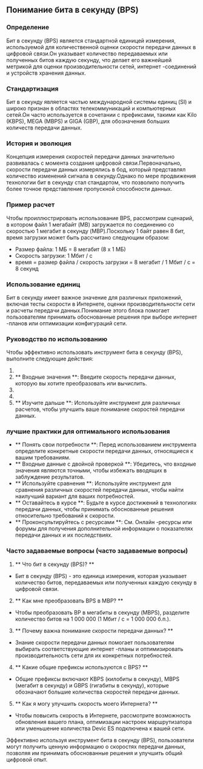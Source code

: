 ## Понимание бита в секунду (BPS)

### Определение
Бит в секунду (BPS) является стандартной единицей измерения, используемой для количественной оценки скорости передачи данных в цифровой связи.Он указывает количество передаваемых или полученных битов каждую секунду, что делает его важнейшей метрикой для оценки производительности сетей, интернет -соединений и устройств хранения данных.

### Стандартизация
Бит в секунду является частью международной системы единиц (SI) и широко признан в областях телекоммуникаций и компьютерных сетей.Он часто используется в сочетании с префиксами, такими как Kilo (KBPS), MEGA (MBPS) и GIGA (GBP), для обозначения больших количеств передачи данных.

### История и эволюция
Концепция измерения скоростей передачи данных значительно развивалась с момента создания цифровой связи.Первоначально, скорости передачи данных измерялись в бод, который представлял количество изменений сигнала в секунду.Однако по мере продвижения технологии бит в секунду стал стандартом, что позволило получить более точное представление пропускной способности данных.

### Пример расчет
Чтобы проиллюстрировать использование BPS, рассмотрим сценарий, в котором файл 1 мегабайт (MB) загружается по соединению со скоростью 1 мегабит в секунду (MBP).Поскольку 1 байт равен 8 бит, время загрузки может быть рассчитано следующим образом:

- Размер файла: 1 МБ = 8 мегабит (8 х 1 МБ)
- Скорость загрузки: 1 Мбит / с
- время = размер файла / скорость загрузки = 8 мегабит / 1 Мбит / с = 8 секунд

### Использование единиц
Бит в секунду имеет важное значение для различных приложений, включая тесты скорости в Интернете, оценки производительности сети и расчеты передачи данных.Понимание этого блока помогает пользователям принимать обоснованные решения при выборе интернет -планов или оптимизации конфигураций сети.

### Руководство по использованию
Чтобы эффективно использовать инструмент бита в секунду (BPS), выполните следующие действия:

1.
2. ** Входные значения **: Введите скорость передачи данных, которую вы хотите преобразовать или вычислить.
3.
4.
5. ** Изучите дальше **: Используйте инструмент для различных расчетов, чтобы улучшить ваше понимание скоростей передачи данных.

### лучшие практики для оптимального использования
- ** Понять свои потребности **: Перед использованием инструмента определите конкретные скорости передачи данных, относящиеся к вашим требованиям.
- ** Входные данные с двойной проверкой **: Убедитесь, что входные значения являются точными, чтобы избежать вводящих в заблуждение результатов.
- ** Используйте сравнения **: Используйте инструмент для сравнения различных скоростей передачи данных, чтобы найти наилучший вариант для ваших потребностей.
- ** Оставайтесь в курсе **: Будьте в курсе достижений в технологиях передачи данных, чтобы принимать обоснованные решения относительно требований к скорости.
- ** Проконсультируйтесь с ресурсами **: См. Онлайн -ресурсы или форумы для получения дополнительной информации о показателях передачи данных и их последствиях.

### Часто задаваемые вопросы (часто задаваемые вопросы)

1. ** Что бит в секунду (BPS)? **
- Бит в секунду (BPS) - это единица измерения, которая указывает количество битов, передаваемых или полученных каждую секунду в цифровой связи.

2. ** Как мне преобразовать BPS в MBP? **
- Чтобы преобразовать BP в мегабиты в секунду (MBPS), разделите количество битов на 1 000 000 (1 Мбит / с = 1 000 000 б.п.).

3. ** Почему важна понимание скорости передачи данных? **
- Знание скорости передачи данных помогает пользователям выбирать соответствующие интернет -планы и оптимизировать производительность сети для их конкретных потребностей.

4. ** Какие общие префиксы используются с BPS? **
- Общие префиксы включают KBPS (килобиты в секунду), MBPS (мегабит в секунду) и GBPS (гигабиты в секунду), которые обозначают большие количества скоростей передачи данных.

5. ** Как я могу улучшить скорость моего Интернета? **
- Чтобы повысить скорость в Интернете, рассмотрите возможность обновления вашего плана, оптимизации настроек маршрутизатора или уменьшение количества Devic ES подключена к вашей сети.

Эффективно используя инструмент бита в секунду (BPS), пользователи могут получить ценную информацию о скоростях передачи данных, позволяя им принимать обоснованные решения и улучшить общий цифровой опыт.